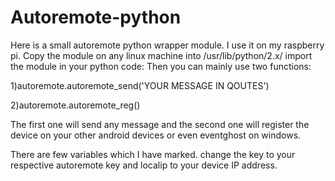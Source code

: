Autoremote-python
=================

Here is a small autoremote python wrapper module. I use it on my raspberry pi.  Copy the module on any linux machine into /usr/lib/python/2.x/ import the module in your python code: Then you can mainly use two functions:

1)autoremote.autoremote_send('YOUR MESSAGE IN QOUTES') 

2)autoremote.autoremote_reg() 

The first one will send any message and the second one will register the device on your other android devices or even eventghost on windows.


There are few variables which I have marked. change the key to your respective autoremote key and localip to your device IP address.﻿
